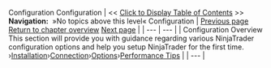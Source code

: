 ﻿
Configuration
Configuration
| \<\< [Click to Display Table of Contents](configuration.md) \>\> **Navigation:**   »No topics above this level«   Configuration | [Previous page](using_3rd_party_add-ons-1.md) [Return to chapter overview](welcome-1.md) [Next page](installation-1.md) |
| --- | --- |
| Configuration Overview This section will provide you with guidance regarding various NinjaTrader configuration options and help you setup NinjaTrader for the first time.   ›[Installation](installation-1.md)›[Connection](connecting-1.md)›[Options](options-1.md)›[Performance Tips](performance_tips-1.md) |
| --- |


